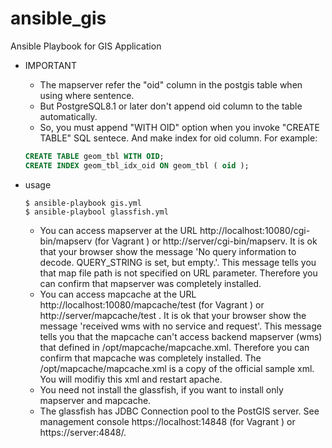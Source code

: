 # ansible_gis
Ansible Playbook for GIS Application

- IMPORTANT
  - The mapserver refer the "oid" column in the postgis table when using where sentence.
  - But PostgreSQL8.1 or later don't append oid column to the table automatically.
  - So, you must append "WITH OID" option when you invoke "CREATE TABLE" SQL sentece. And make index for oid column. For example:

  ```SQL
  CREATE TABLE geom_tbl WITH OID;
  CREATE INDEX geom_tbl_idx_oid ON geom_tbl ( oid );
  ```

- usage

  ```SHELL
  $ ansible-playbook gis.yml
  $ ansible-playbool glassfish.yml
  ```

  - You can access mapserver at the URL http://localhost:10080/cgi-bin/mapserv
    (for Vagrant ) or http://server/cgi-bin/mapserv.
    It is ok that your browser show the message 'No query information to decode.
    QUERY_STRING is set, but empty.'. This message tells you that map file path is
    not specified on URL parameter. Therefore you can confirm that mapserver was
    completely installed.
  - You can access mapcache at the URL http://localhost:10080/mapcache/test
    (for Vagrant ) or http://server/mapcache/test .
    It is ok that your browser show the message 'received wms with no service and request'.
    This message tells you that the mapcache can't access backend mapserver (wms)
    that defined in /opt/mapcache/mapcache.xml. Therefore you can confirm that
    mapcache was completely installed.
    The /opt/mapcache/mapcache.xml is a copy of the official sample xml. You
    will modifiy this xml and restart apache.
  - You need not install the glassfish, if you want to install only mapserver
    and mapcache.
  - The glassfish has JDBC Connection pool to the PostGIS server. See management
    console https://localhost:14848 (for Vagrant ) or https://server:4848/.
